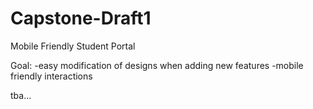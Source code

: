 # Capstone-Draft1
Mobile Friendly Student Portal

Goal:
-easy modification of designs when adding new features
-mobile friendly interactions

tba...
